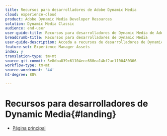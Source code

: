 ```yaml
---
title: Recursos para desarrolladores de Adobe Dynamic Media
cloud: experience-cloud
product: Adobe Dynamic Media Developer Resources
solution: Dynamic Media Classic
audience: end-user
user-guide-title: Recursos para desarrolladores de Dynamic Media de Adobe
breadcrumb-title: Recursos para desarrolladores de Dynamic Media
user-guide-description: Acceda a recursos de desarrolladores de Dynamic Media como la Guía de referencia de visores, la API de Image Production System, la API de servicio y procesamiento de imágenes y las notas de la versión archivadas de Scene7.
feature-set: Experience Manager Assets
index: y
translation-type: tm+mt
source-git-commit: 5e8dba839c61104ecc680ea14bf2ac1100480306
workflow-type: tm+mt
source-wordcount: '44'
ht-degree: 88%

---
```



# Recursos para desarrolladores de Dynamic Media{#landing}

+ [Página principal](home.md)

<!--This TOC may not be necessary. Not sure, so leaving it in.
+ [Viewers Reference Guide](/help/aem-viewers-ref/homeviewers.md)
+ [IS/IR API](/help/aem-is-ir-api/homeisir.md)
+ [IPS API](/help/aem-ips-api/c-overview.md)
+ [Image Authoring](/help/aem-ia/aem-ia-home.md)
+ [Dynamic Media Classic Release Notes](/help/s7-release-notes/homern.md)
-->
